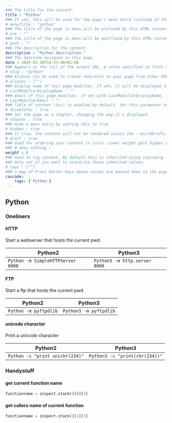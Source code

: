 ```yaml
---
### The title for the content.
title : "Python"
### If set, this will be used for the page's menu entry (instead of the `title` attribute)
# menuTitle : "python"
### The title of the page in menu will be prefixed by this HTML content
# pre : ""
### The title of the page in menu will be postfixed by this HTML content
# post : ""
### The description for the content.
description : "Python description."
### The datetime assigned to this page.
date : 2020-03-10T16:33:40+01:00
### Appears as the tail of the output URL. A value specified in front matter will override the segment of the URL based on the filename.
# slug : "python"
### Aliases can be used to create redirects to your page from other URLs.
# aliases : [""]
### Display name of this page modifier. If set, it will be displayed in the footer.
# LastModifierDisplayName : ""
### Email of this page modifier. If set with LastModifierDisplayName, it will be displayed in the footer
# LastModifierEmail : ""
### Table of content (toc) is enabled by default. Set this parameter to true to disable it.
# disableToc : true
### Set the page as a chapter, changing the way it's displayed
# chapter : true
### Hide a menu entry by setting this to true
# hidden : true
### If true, the content will not be rendered unless the --buildDrafts flag is passed to the hugo command.
# draft : true
### Used for ordering your content in lists. Lower weight gets higher precedence. So content with lower weight will come first.
### 0 does nothing !
weight : 0
### Used to tag content. By default this is inherited using cascading from _index.md files
### Only set of you want to overwrite these inherited values.
# tags : [""]
### a map of Front Matter keys whose values are passed down to the page’s descendants unless overwritten by self or a closer ancestor’s cascade. 
cascade:
    tags: ['Python']
---
```


## Python

### Oneliners

#### HTTP

Start a webserver that hosts the current pwd.

| Python2                         | Python3                     |
|---------------------------------|-----------------------------|
| `Python -m SimpleHTTPServer 8000` | `Python3 -m http.server 8000` |

#### FTP

Start a ftp that hosts the current pwd.

| Python2                         | Python3                     |
|---------------------------------|-----------------------------|
| `Python -m pyftpdlib`             | `Python3 -m pyftpdlib`        |

#### unicode character

Print a unicode character

| Python2                         | Python3                      |
|---------------------------------|------------------------------|
| `Python -c "print unichr(234)"`   | `Python3 -c "print(chr(234))"` |

### Handystuff

#### get current function name

```python
functionname = inspect.stack()[0][3]
```

#### get callers name of current function

```python
functionname = inspect.stack()[1][3]
```
